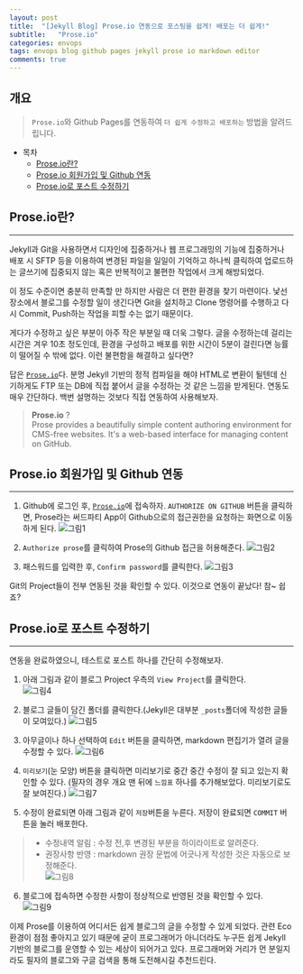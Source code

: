 ```yaml
---
layout: post
title:  "[Jekyll Blog] Prose.io 연동으로 포스팅을 쉽게! 배포는 더 쉽게!"
subtitle:   "Prose.io"
categories: envops
tags: envops blog github pages jekyll prose io markdown editor
comments: true
---
```



## 개요
> `Prose.io`와 Github Pages를 연동하여 `더 쉽게 수정하고 배포하는` 방법을 알려드립니다.  
  
- 목차
	- [Prose.io란?](#proseio란) 
	- [Prose.io 회원가입 및 Github 연동](#proseio-회원가입-및-git-연동)
	- [Prose.io로 포스트 수정하기](#proseio로-포스트-수정하기)
  

## Prose.io란?
---
Jekyll과 Git을 사용하면서 디자인에 집중하거나 웹 프로그래밍의 기능에 집중하거나 배포 시 SFTP 등을 이용하여 변경된 파일을 일일이 기억하고 하나씩 클릭하여 업로드하는 글쓰기에 집중되지 않는 혹은 반복적이고 불편한 작업에서 크게 해방되었다.  

이 정도 수준이면 충분히 만족할 만 하지만 사람은 더 편한 환경을 찾기 마련이다. 낯선 장소에서 블로그를 수정할 일이 생긴다면 Git을 설치하고 Clone 명령어를 수행하고 다시 Commit, Push하는 작업을 피할 수는 없기 때문이다. 

게다가 수정하고 싶은 부분이 아주 작은 부분일 때 더욱 그렇다. 글을 수정하는데 걸리는 시간은 겨우 10초 정도인데, 환경을 구성하고 배포를 위한 시간이 5분이 걸린다면 능률이 떨어질 수 밖에 없다. 이런 불편함을 해결하고 싶다면? 

답은 [`Prose.io`](http://prose.io/)다. 분명 Jekyll 기반의 정적 컴파일을 해야 HTML로 변환이 될텐데 신기하게도 FTP 또는 DB에 직접 붙어서 글을 수정하는 것 같은 느낌을 받게된다. 연동도 매우 간단하다. 백번 설명하는 것보다 직접 연동하여 사용해보자.
  
> __Prose.io__ ?  
> Prose provides a beautifully simple content authoring environment for CMS-free websites. 
> It's a web-based interface for managing content on GitHub.
  

## Prose.io 회원가입 및 Github 연동
---
1. Github에 로그인 후, [`Prose.io`](http://prose.io/)에 접속하자. `AUTHORIZE ON GITHUB` 버튼을 클릭하면, Prose라는 써드파티 App이 Github으로의 접근권한을 요청하는 화면으로 이동하게 된다. 
![그림1](https://theorydb.github.io/assets/img/envops/2019-07-04-envops-blog-posting-prose-io-1.jpg)
  
2. `Authorize prose`를 클릭하여 Prose의 Github 접근을 허용해준다.
![그림2](https://theorydb.github.io/assets/img/envops/2019-07-04-envops-blog-posting-prose-io-2.jpg)
  
3. 패스워드를 입력한 후, `Confirm password`를 클릭한다.
![그림3](https://theorydb.github.io/assets/img/envops/2019-07-04-envops-blog-posting-prose-io-3.jpg)
  
Git의 Project들이 전부 연동된 것을 확인할 수 있다. 이것으로 연동이 끝났다! 참~ 쉽죠?
  

## Prose.io로 포스트 수정하기
---
연동을 완료하였으니, 테스트로 포스트 하나를 간단히 수정해보자.  

1. 아래 그림과 같이 블로그 Project 우측의 `View Project`를 클릭한다.  
![그림4](https://theorydb.github.io/assets/img/envops/2019-07-04-envops-blog-posting-prose-io-4.jpg)
  
2. 블로그 글들이 담긴 폴더를 클릭한다.(Jekyll은 대부분 `_posts`폴더에 작성한 글들이 모여있다.)
![그림5](https://theorydb.github.io/assets/img/envops/2019-07-04-envops-blog-posting-prose-io-5.jpg)
  
3. 아무글이나 하나 선택하여 `Edit` 버튼을 클릭하면, markdown 편집기가 열려 글을 수정할 수 있다. 
![그림6](https://theorydb.github.io/assets/img/envops/2019-07-04-envops-blog-posting-prose-io-6.jpg)
  
4. `미리보기`(눈 모양) 버튼을 클릭하면 미리보기로 중간 중간 수정이 잘 되고 있는지 확인할 수 있다. (필자의 경우 개요 맨 뒤에 `느낌표` 하나를 추가해보았다. 미리보기로도 잘 보여진다.)
![그림7](https://theorydb.github.io/assets/img/envops/2019-07-04-envops-blog-posting-prose-io-7.jpg)
  
5. 수정이 완료되면 아래 그림과 같이 `저장`버튼을 누른다. 저장이 완료되면 `COMMIT` 버튼을 눌러 배포한다.
> * 수정내역 알림 : 수정 전,후 변경된 부분을 하이라이트로 알려준다.
> * 권장사항 반영 : markdown 권장 문법에 어긋나게 작성한 것은 자동으로 보정해준다.   
![그림8](https://theorydb.github.io/assets/img/envops/2019-07-04-envops-blog-posting-prose-io-8.jpg)
  
6. 블로그에 접속하면 수정한 사항이 정상적으로 반영된 것을 확인할 수 있다.
![그림9](https://theorydb.github.io/assets/img/envops/2019-07-04-envops-blog-posting-prose-io-9.jpg)
  

이제 Prose를 이용하여 어디서든 쉽게 블로그의 글을 수정할 수 있게 되었다. 관련 Eco 환경이 점점 좋아지고 있기 때문에 굳이 프로그래머가 아니더라도 누구든 쉽게 Jekyll 기반의 블로그를 운영할 수 있는 세상이 되어가고 있다. 프로그래머와 거리가 먼 분일지라도 필자의 블로그와 구글 검색을 통해 도전해시길 추천드린다.   
 